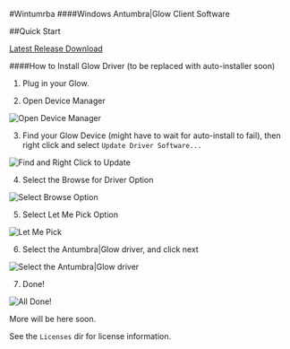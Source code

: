 #Wintumrba
####Windows Antumbra|Glow Client Software

##Quick Start

[Latest Release Download]()

####How to Install Glow Driver (to be replaced with auto-installer soon)

1) Plug in your Glow.

2) Open Device Manager

![Open Device Manager](https://raw.githubusercontent.com/TeamAntumbra/wintumbra/master/Screenshots/deviceMgr.png)

3) Find your Glow Device (might have to wait for auto-install to fail), then right click and select `Update Driver Software...`

![Find and Right Click to Update](https://raw.githubusercontent.com/TeamAntumbra/wintumbra/master/Screenshots/rightClick.png)

4) Select the Browse for Driver Option

![Select Browse Option](https://raw.githubusercontent.com/TeamAntumbra/wintumbra/master/Screenshots/browse.png)

5) Select Let Me Pick Option

![Let Me Pick](https://raw.githubusercontent.com/TeamAntumbra/wintumbra/master/Screenshots/pick.png)

6) Select the Antumbra|Glow driver, and click next

![Select the Antumbra|Glow driver](https://raw.githubusercontent.com/TeamAntumbra/wintumbra/master/Screenshots/pick.png)

7) Done!

![All Done!](https://raw.githubusercontent.com/TeamAntumbra/wintumbra/master/Screenshots/done.png)

More will be here soon.

See the `Licenses` dir for license information.

